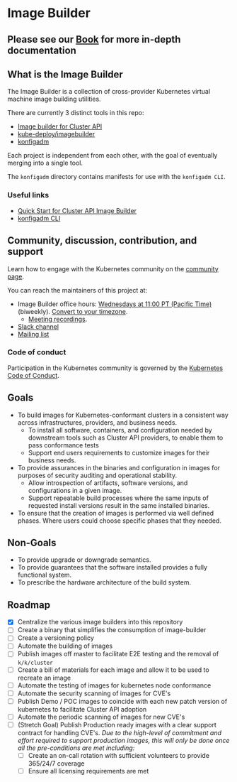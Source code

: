 # Image Builder

## Please see our [Book](https://image-builder.sigs.k8s.io) for more in-depth documentation

## What is the Image Builder

The Image Builder is a collection of cross-provider Kubernetes virtual machine image building utilities.

There are currently 3 distinct tools in this repo:

- [Image builder for Cluster API](https://github.com/kubernetes-sigs/image-builder/tree/master/images/capi)
- [kube-deploy/imagebuilder](https://github.com/kubernetes-sigs/image-builder/tree/master/images/kube-deploy/imagebuilder)
- [konfigadm](https://github.com/kubernetes-sigs/image-builder/tree/master/images/konfigadm)

Each project is independent from each other, with the goal of eventually merging into a single tool.

The `konfigadm` directory contains manifests for use with the `konfigadm CLI`.

### Useful links

- [Quick Start for Cluster API Image Builder](https://image-builder.sigs.k8s.io/capi/quickstart.html)
- [konfigadm CLI](https://github.com/flanksource/konfigadm)

## Community, discussion, contribution, and support

Learn how to engage with the Kubernetes community on the [community page](http://kubernetes.io/community/).

You can reach the maintainers of this project at:

- Image Builder office hours: [Wednesdays at 11:00 PT (Pacific Time)](https://docs.google.com/document/d/1YIOD0Nnid_0h6rKlDxcbfJaoIRNO6mQd9Or5vKRNxaU/edit) (biweekly). [Convert to your timezone](http://www.thetimezoneconverter.com/?t=11:00&tz=PT%20%28Pacific%20Time%29).
  - [Meeting recordings](https://www.youtube.com/playlist?list=PL69nYSiGNLP29D0nYgAGWt1ZFqS9Z7lw4).
- [Slack channel](https://kubernetes.slack.com/messages/sig-cluster-lifecycle)
- [Mailing list](https://groups.google.com/forum/#!forum/kubernetes-sig-cluster-lifecycle)

### Code of conduct

Participation in the Kubernetes community is governed by the [Kubernetes Code of Conduct](code-of-conduct.md).

## Goals

- To build images for Kubernetes-conformant clusters in a consistent way across infrastructures, providers, and business needs.
  - To install all software, containers, and configuration needed by downstream tools such as Cluster API providers, to enable them to pass conformance tests
  - Support end users requirements to customize images for their business needs.
- To provide assurances in the binaries and configuration in images for purposes of security auditing and operational stability.
  - Allow introspection of artifacts, software versions, and configurations in a given image.
  - Support repeatable build processes where the same inputs of requested install versions result in the same installed binaries.
- To ensure that the creation of images is performed via well defined phases.  Where users could choose specific phases that they needed.

## Non-Goals

- To provide upgrade or downgrade semantics.
- To provide guarantees that the software installed provides a fully functional system.
- To prescribe the hardware architecture of the build system.

## Roadmap

- [x] Centralize the various image builders into this repository
- [ ] Create a binary that simplifies the consumption of image-builder
- [ ] Create a versioning policy
- [ ] Automate the building of images
- [ ] Publish images off master to facilitate E2E testing and the removal of `k/k/cluster`
- [ ] Create a bill of materials for each image and allow it to be used to recreate an image
- [ ] Automate the testing of images for kubernetes node conformance
- [ ] Automate the security scanning of images for CVE's
- [ ] Publish Demo / POC images to coincide with each new patch version of kubernetes to facilitate Cluster API adoption
- [ ] Automate the periodic scanning of images for new CVE's
- [ ] (Stretch Goal) Publish Production ready images with a clear support contract for handling CVE's.
  *Due to the high-level of commitment and effort required to support production images, this will only be done once all the pre-conditions are met including:*
  - [ ] Create an on-call rotation with sufficient volunteers to provide 365/24/7 coverage
  - [ ] Ensure all licensing requirements are met
